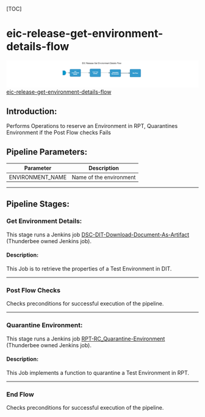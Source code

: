 [TOC]

# eic-release-get-environment-details-flow

![eic_release_get_environment_details_flow](../diagrams/eic_release_get_environment_details_flow.png)
[eic-release-get-environment-details-flow](https://spinnaker.rnd.gic.ericsson.se/#/applications/eic-release-e2e-cicd/executions/configure/0d236ab2-bce0-4d4a-807d-0ccb638d4ce7)
## Introduction:
Performs Operations to reserve an Environment in RPT, Quarantines Environment if the Post Flow checks Fails


## Pipeline Parameters:
| Parameter | Description |
|-----|-----|
| ENVIRONMENT_NAME | Name of  the environment |
 * * *

## Pipeline Stages:

### Get Environment Details:
This stage runs a Jenkins job [DSC-DIT-Download-Document-As-Artifact](https://fem5s11-eiffel216.eiffel.gic.ericsson.se:8443/jenkins/job/DSC-DIT-Download-Document-As-Artifact/) (Thunderbee owned Jenkins job).

#### Description:
This Job is to retrieve the properties of a Test Environment in DIT.

 * * *
### Post Flow Checks

Checks preconditions for successful execution of the pipeline.
 * * *
### Quarantine Environment:
This stage runs a Jenkins job [RPT-RC_Quarantine-Environment](https://fem5s11-eiffel216.eiffel.gic.ericsson.se:8443/jenkins/job/RPT-RC_Quarantine-Environment) (Thunderbee owned Jenkins job).

#### Description:
This Job implements a function to quarantine a Test Environment in RPT.

 * * *
### End Flow

Checks preconditions for successful execution of the pipeline.
